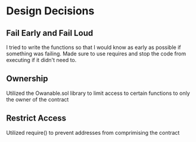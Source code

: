 # Design Decisions

## Fail Early and Fail Loud

I tried to write the functions so that I would know as early as possible if something was failing. Made sure to use requires and stop the code from executing if it didn't need to.

## Ownership

Utilized the Owanable.sol library to limit access to certain functions to only the owner of the contract

## Restrict Access

Utilized require() to prevent addresses from comprimising the contract

